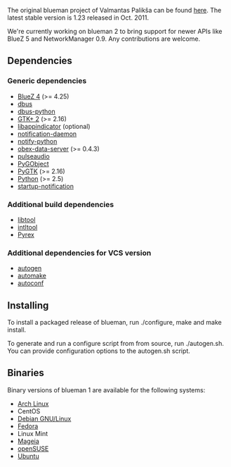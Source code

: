 The original blueman project of Valmantas Palikša can be found [here](https://launchpad.net/blueman). The latest stable version is 1.23 released in Oct. 2011.

We're currently working on blueman 2 to bring support for newer APIs like BlueZ 5 and NetworkManager 0.9. Any contributions are welcome.

## Dependencies

### Generic dependencies

* [BlueZ 4](http://www.bluez.org/) (>= 4.25)
* [dbus](http://www.freedesktop.org/wiki/Software/dbus/)
* [dbus-python](http://www.freedesktop.org/wiki/Software/DBusBindings/#python)
* [GTK+ 2](http://www.gtk.org/) (>= 2.16)
* [libappindicator](https://launchpad.net/libappindicator) (optional)
* [notification-daemon](http://galago-project.org/)
* [notify-python](http://galago-project.org/)
* [obex-data-server](http://wiki.muiline.com/obex-data-server) (>= 0.4.3)
* [pulseaudio](http://www.freedesktop.org/wiki/Software/PulseAudio/)
* [PyGObject](https://wiki.gnome.org/PyGObject)
* [PyGTK](http://www.pygtk.org/) (>= 2.16)
* [Python](http://www.python.org/) (>= 2.5)
* [startup-notification](http://www.freedesktop.org/wiki/Software/startup-notification/)

### Additional build dependencies

* [libtool](http://www.gnu.org/software/libtool/)
* [intltool](http://freedesktop.org/wiki/Software/intltool/)
* [Pyrex](http://www.cosc.canterbury.ac.nz/greg.ewing/python/Pyrex/)

### Additional dependencies for VCS version

* [autogen](https://www.gnu.org/software/autogen/)
* [automake](https://www.gnu.org/software/automake/)
* [autoconf](https://www.gnu.org/software/autoconf/)

## Installing

To install a packaged release of blueman, run ./configure, make and make install.

To generate and run a configure script from from source, run ./autogen.sh. You can provide configuration options to the autogen.sh script.

## Binaries

Binary versions of blueman 1 are available for the following systems:

* [Arch Linux](https://www.archlinux.org/packages/?name=blueman)
* CentOS
* [Debian GNU/Linux](http://packages.debian.org/search?keywords=blueman)
* [Fedora](https://apps.fedoraproject.org/packages/blueman)
* Linux Mint
* [Mageia](http://mageia.madb.org/package/show/name/blueman)
* [openSUSE](http://software.opensuse.org/package/blueman?search_term=blueman)
* [Ubuntu](http://packages.ubuntu.com/search?keywords=blueman)
